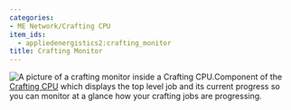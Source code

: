 ```yaml
---
categories:
- ME Network/Crafting CPU
item_ids:
  - appliedenergistics2:crafting_monitor
title: Crafting Monitor
---
```


![A picture of a crafting monitor inside a Crafting
CPU.](../../../../public/assets/large/craftingmonitor.png)Component of the [Crafting
CPU](../../crafting-cpu.md) which displays the top level job and its
current progress so you can monitor at a glance how your crafting jobs are
progressing.

<RecipeFor id="appliedenergistics2:crafting_monitor"/>
